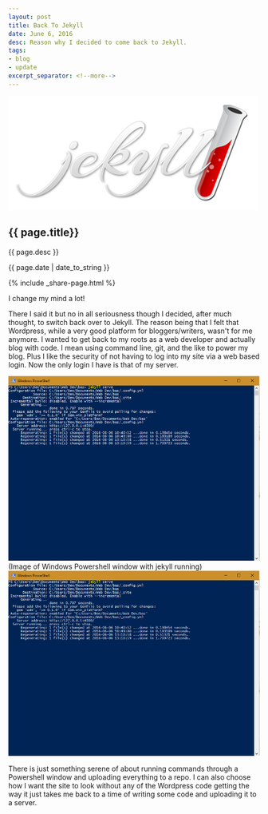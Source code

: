 ```yaml
---
layout: post
title: Back To Jekyll
date: June 6, 2016
desc: Reason why I decided to come back to Jekyll.
tags:
- blog
- update
excerpt_separator: <!--more-->
---
```

<img class="featured-image" src="/images/logo-2x.png" alt="Jekyll Logo">
<h2 class="post-h2">{{ page.title}}</h2>
<p class="post-sub-desc"><span>{{ page.desc }}</span></p>
<p class="post-date"><span>{{ page.date | date_to_string }}</span></p>
<!--more-->
{% include _share-page.html %}
<p class="single-post">
  I change my mind a lot!
</p>
<p class="single-post">
  There I said it but no in all seriousness though I decided, after much thought,
  to switch back over to Jekyll. The reason being that I felt that Wordpress,
  while a very good platform for bloggers/writers, wasn't for me anymore. I wanted
  to get back to my roots as a web developer and actually blog with code. I mean
  using command line, git, and the like to power my blog. Plus I like the security
  of not having to log into my site via a web based login. Now the only login I
  have is that of my server.
</p>

<a href="#img1">
  <img class="post-image" alt="Image of Windows Powershell window with jekyll running" src="/images/back-to-jekyll-image-1.png">
</a>
<span class="img-desc">(Image of Windows Powershell window with jekyll running)</span>

<a href="#"  class="lightbox" id="img1">
  <img alt="Image of Windows Powershell window with jekyll running" src="/images/back-to-jekyll-image-1.png">
</a>

<p class="single-post">
There is just something serene of about running commands through a Powershell
window and uploading everything to a repo. I can also choose how I want the site
to look without any of the Wordpress code getting the way it just takes me back
to a time of writing some code and uploading it to a server.
</p>
